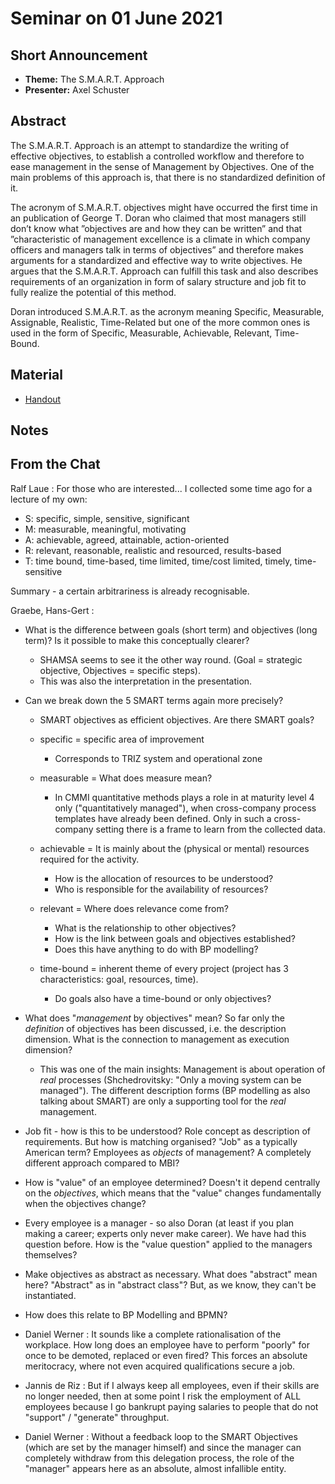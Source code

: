 # Seminar on 01 June 2021

## Short Announcement

* __Theme:__  The S.M.A.R.T. Approach
* __Presenter:__ Axel Schuster

## Abstract

The S.M.A.R.T. Approach is an attempt to standardize the writing of effective
objectives, to establish a controlled workflow and therefore to ease
management in the sense of Management by Objectives. One of the main problems
of this approach is, that there is no standardized definition of it.

The acronym of S.M.A.R.T. objectives might have occurred the first time in an
publication of George T. Doran who claimed that most managers still don’t know
what ”objectives are and how they can be written” and that ”characteristic of
management excellence is a climate in which company officers and managers talk
in terms of objectives” and therefore makes arguments for a standardized and
effective way to write objectives. He argues that the S.M.A.R.T. Approach can
fulfill this task and also describes requirements of an organization in form
of salary structure and job fit to fully realize the potential of this method.

Doran introduced S.M.A.R.T. as the acronym meaning Specific, Measurable,
Assignable, Realistic, Time-Related but one of the more common ones is used in
the form of Specific, Measurable, Achievable, Relevant, Time-Bound.

## Material

* [Handout](Handout.pdf)

## Notes

##  From the Chat

Ralf Laue : For those who are interested... I collected some time ago for a
lecture of my own:

- S: specific, simple, sensitive, significant
- M: measurable, meaningful, motivating
- A: achievable, agreed, attainable, action-oriented
- R: relevant, reasonable, realistic and resourced, results-based
- T: time bound, time-based, time limited, time/cost limited, timely,
  time-sensitive

Summary - a certain arbitrariness is already recognisable.

Graebe, Hans-Gert :

- What is the difference between goals (short term) and objectives (long
  term)?  Is it possible to make this conceptually clearer?
  - SHAMSA seems to see it the other way round. (Goal = strategic objective,
    Objectives = specific steps).
  - This was also the interpretation in the presentation. 

- Can we break down the 5 SMART terms again more precisely?
  - SMART objectives as efficient objectives. Are there SMART goals?
  
  - specific = specific area of improvement
    - Corresponds to TRIZ system and operational zone

  - measurable = What does measure mean?
    - In CMMI quantitative methods plays a role in at maturity level 4 only
      ("quantitatively managed"), when cross-company process templates have
      already been defined.  Only in such a cross-company setting there is a
      frame to learn from the collected data.

  - achievable = It is mainly about the (physical or mental) resources
    required for the activity.
    - How is the allocation of resources to be understood?
    - Who is responsible for the availability of resources?

  - relevant = Where does relevance come from?  
    - What is the relationship to other objectives?    
    - How is the link between goals and objectives established?
    - Does this have anything to do with BP modelling?

  - time-bound = inherent theme of every project (project has 3
    characteristics: goal, resources, time).
    - Do goals also have a time-bound or only objectives?

- What does "_management_ by objectives" mean? So far only the _definition_ of
  objectives has been discussed, i.e. the description dimension. What is the
  connection to management as execution dimension?
  - This was one of the main insights: Management is about operation of _real_
    processes (Shchedrovitsky: "Only a moving system can be managed").  The
    different description forms (BP modelling as also talking about SMART) are
    only a supporting tool for the _real_ management.

- Job fit - how is this to be understood? Role concept as description of
  requirements. But how is matching organised? "Job" as a typically American
  term? Employees as _objects_ of management? A completely different approach
  compared to MBI?

- How is "value" of an employee determined? Doesn't it depend centrally on the
  _objectives_, which means that the "value" changes fundamentally when the
  objectives change?

- Every employee is a manager - so also Doran (at least if you plan making a
  career; experts only never make career). We have had this question before.
  How is the "value question" applied to the managers themselves?

- Make objectives as abstract as necessary.  What does "abstract" mean here?
  "Abstract" as in "abstract class"? But, as we know, they can't be
  instantiated.
  
- How does this relate to BP Modelling and BPMN?

- Daniel Werner : It sounds like a complete rationalisation of the workplace.
  How long does an employee have to perform "poorly" for once to be demoted,
  replaced or even fired? This forces an absolute meritocracy, where not even
  acquired qualifications secure a job.

- Jannis de Riz : But if I always keep all employees, even if their skills are
  no longer needed, then at some point I risk the employment of ALL employees
  because I go bankrupt paying salaries to people that do not "support" /
  "generate" throughput.

- Daniel Werner : Without a feedback loop to the SMART Objectives (which are
  set by the manager himself) and since the manager can completely withdraw
  from this delegation process, the role of the "manager" appears here as an
  absolute, almost infallible entity.
